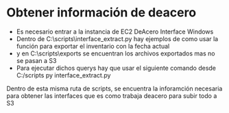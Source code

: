 # Obtener información de deacero
  
- Es necesario entrar a la instancia de EC2 DeAcero Interface Windows 
- Dentro de C:\scripts\interface_extract.py hay ejemplos de como usar la función para exportar el inventario con la fecha actual
- y en C:\scripts\exports se encuentran los archivos exportados mas no se pasan a S3
- Para ejecutar dichos querys hay que usar el siguiente comando desde C:/scripts py interface_extract.py

Dentro de esta misma ruta de scripts, se encuentra la inforamción necesaria para obtener las interfaces que es como trabaja deacero para subir todo a S3